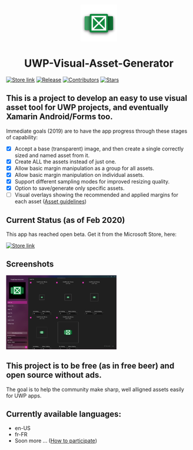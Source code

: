 <p align="center">
  <img alt="uwpvag logo" src="./Assets/Square44x44Logo.altform-unplated_targetsize-256.png" width="100px" />
  <h1 align="center">UWP-Visual-Asset-Generator</h1>
</p>

[![Store link](https://img.shields.io/badge/Microsoft%20Store-Download-orange.svg?style=flat-square)](https://www.microsoft.com/en-us/p/visual-asset-generator-beta/9mz6qrqtdkf2)
[![Release](https://img.shields.io/github/release/UWPCommunity/UWP-Visual-Asset-Generator.svg?style=flat-square)](https://github.com/UWPCommunity/UWP-Visual-Asset-Generator/releases)
[![Contributors](https://img.shields.io/github/contributors/UWPCommunity/UWP-Visual-Asset-Generator?style=flat-square)](https://github.com/UWPCommunity/UWP-Visual-Asset-Generator/graphs/contributors)
[![Stars](https://img.shields.io/github/stars/UWPCommunity/UWP-Visual-Asset-Generator.svg?style=flat-square)](https://github.com/UWPCommunity/UWP-Visual-Asset-Generator/stargazers)

## This is a project to develop an easy to use visual asset tool for UWP projects, and eventually Xamarin Android/Forms too.

Immediate goals (2019) are to have the app progress through these stages of capability:
- [x] Accept a base (transparent) image, and then create a single correctly sized and named asset from it.
- [x] Create ALL the assets instead of just one.
- [x] Allow basic margin manipulation as a group for all assets.
- [x] Allow basic margin manipulation on individual assets.
- [x] Support different sampling modes for improved resizing quality.
- [x] Option to save/generate only specific assets.
- [ ] Visual overlays showing the recommended and applied margins for each asset ([Asset guidelines](https://docs.microsoft.com/en-us/windows/uwp/design/style/app-icons-and-logos))

## Current Status (as of Feb 2020)

This app has reached open beta.  Get it from the Microsoft Store, here:

[![Store link](https://img.shields.io/badge/Microsoft%20Store-Download-orange.svg?style=flat-square)](https://www.microsoft.com/en-us/p/visual-asset-generator-beta/9mz6qrqtdkf2)

## Screenshots

<img alt="uwpvag logo" src="./Screenshots/2020-03-02.png" width="300px" />


## This project is to be free (as in free beer) and open source without ads.

The goal is to help the community make sharp, well alligned assets easily for UWP apps.


## Currently available languages:

- en-US 
- fr-FR
- Soon more ... ([How to participate](https://github.com/UWPCommunity/Quick-Pad/blob/master/translator.md))
